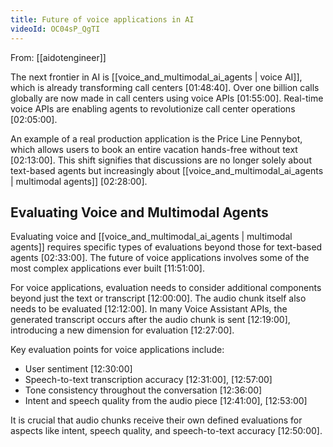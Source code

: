 ```yaml
---
title: Future of voice applications in AI
videoId: OC04sP_QgTI
---
```


From: [[aidotengineer]] <br/> 

The next frontier in AI is [[voice_and_multimodal_ai_agents | voice AI]], which is already transforming call centers <a class="yt-timestamp" data-t="01:48:40">[01:48:40]</a>. Over one billion calls globally are now made in call centers using voice APIs <a class="yt-timestamp" data-t="01:55:00">[01:55:00]</a>. Real-time voice APIs are enabling agents to revolutionize call center operations <a class="yt-timestamp" data-t="02:05:00">[02:05:00]</a>.

An example of a real production application is the Price Line Pennybot, which allows users to book an entire vacation hands-free without text <a class="yt-timestamp" data-t="02:13:00">[02:13:00]</a>. This shift signifies that discussions are no longer solely about text-based agents but increasingly about [[voice_and_multimodal_ai_agents | multimodal agents]] <a class="yt-timestamp" data-t="02:28:00">[02:28:00]</a>.

## Evaluating Voice and Multimodal Agents

Evaluating voice and [[voice_and_multimodal_ai_agents | multimodal agents]] requires specific types of evaluations beyond those for text-based agents <a class="yt-timestamp" data-t="02:33:00">[02:33:00]</a>. The future of voice applications involves some of the most complex applications ever built <a class="yt-timestamp" data-t="11:51:00">[11:51:00]</a>.

For voice applications, evaluation needs to consider additional components beyond just the text or transcript <a class="yt-timestamp" data-t="12:00:00">[12:00:00]</a>. The audio chunk itself also needs to be evaluated <a class="yt-timestamp" data-t="12:12:00">[12:12:00]</a>. In many Voice Assistant APIs, the generated transcript occurs after the audio chunk is sent <a class="yt-timestamp" data-t="12:19:00">[12:19:00]</a>, introducing a new dimension for evaluation <a class="yt-timestamp" data-t="12:27:00">[12:27:00]</a>.

Key evaluation points for voice applications include:
*   User sentiment <a class="yt-timestamp" data-t="12:30:00">[12:30:00]</a>
*   Speech-to-text transcription accuracy <a class="yt-timestamp" data-t="12:31:00">[12:31:00]</a>, <a class="yt-timestamp" data-t="12:57:00">[12:57:00]</a>
*   Tone consistency throughout the conversation <a class="yt-timestamp" data-t="12:36:00">[12:36:00]</a>
*   Intent and speech quality from the audio piece <a class="yt-timestamp" data-t="12:41:00">[12:41:00]</a>, <a class="yt-timestamp" data-t="12:53:00">[12:53:00]</a>

It is crucial that audio chunks receive their own defined evaluations for aspects like intent, speech quality, and speech-to-text accuracy <a class="yt-timestamp" data-t="12:50:00">[12:50:00]</a>.